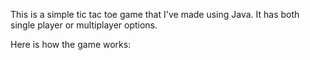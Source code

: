 This is a simple tic tac toe game that I've made using Java. It has both single player or multiplayer options.

Here is how the game works:
